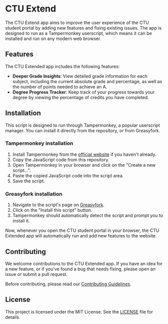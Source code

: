 # CTU Extend

The CTU Extend app aims to improve the user experience of the CTU student portal by adding new features and fixing existing issues. The app is designed to run as a Tampermonkey userscript, which means it can be installed and run on any modern web browser.

## Features

The CTU Extended app includes the following features:

- **Deeper Grade Insights**: View detailed grade information for each subject, including the current absolute grade and percentage, as well as the number of points needed to achieve an A.
- **Degree Progress Tracker**: Keep track of your progress towards your degree by viewing the percentage of credits you have completed.

## Installation

This script is designed to run through Tampermonkey, a popular userscript manager. You can install it directly from the repository, or from Greasyfork.

### Tampermonkey installation

1. Install Tampermonkey from the [official website](https://www.tampermonkey.net/) if you haven't already.
2. Copy the JavaScript code from this repository.
3. Open Tampermonkey in your browser and click on the "Create a new script...".
4. Paste the copied JavaScript code into the script area.
5. Save the script.

### Greasyfork installation

1. Navigate to the script's page on [Greasyfork](https://greasyfork.org/en/scripts/493370-ctu-extend).
2. Click on the "Install this script" button.
3. Tampermonkey should automatically detect the script and prompt you to install it.

Now, whenever you open the CTU student portal in your browser, the CTU Extended app will automatically run and add new features to the website.

## Contributing

We welcome contributions to the CTU Extended app. If you have an idea for a new feature, or if you've found a bug that needs fixing, please open an issue or submit a pull request.

Before contributing, please read our [Contributing Guidelines](CONTRIBUTING.md).

## License

This project is licensed under the MIT License. See the [LICENSE](LICENSE) file for details.

